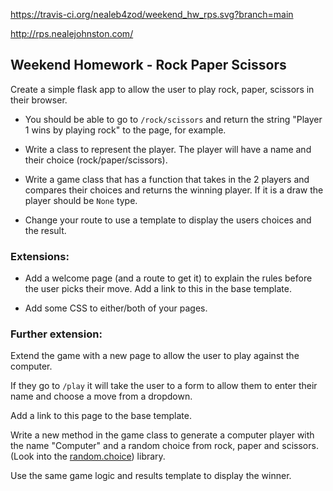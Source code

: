 https://travis-ci.org/nealeb4zod/weekend_hw_rps.svg?branch=main

http://rps.nealejohnston.com/


## Weekend Homework - Rock Paper Scissors

Create a simple flask app to allow the user to play rock, paper, scissors in their browser.

- You should be able to go to `/rock/scissors` and return the string "Player 1 wins by playing rock" to the page, for example.

- Write a class to represent the player. The player will have a name and their choice (rock/paper/scissors).

- Write a game class that has a function that takes in the 2 players and compares their choices and returns the winning player. If it is a draw the player should be `None` type.

- Change your route to use a template to display the users choices and the result.

### Extensions:


- Add a welcome page (and a route to get it) to explain the rules before the user picks their move. Add a link to this in the base template.

- Add some CSS to either/both of your pages.

### Further extension:

 Extend the game with a new page to allow the user to play against the computer.

 If they go to `/play` it will take the user to a form to allow them to enter their name and choose a move from a dropdown.

 Add a link to this page to the base template.

 Write a new method in the game class to generate a computer player with the name "Computer" and a random choice from rock, paper and scissors. (Look into the [random.choice](https://docs.python.org/3/library/random.html)) library.

 Use the same game logic and results template to display the winner.
